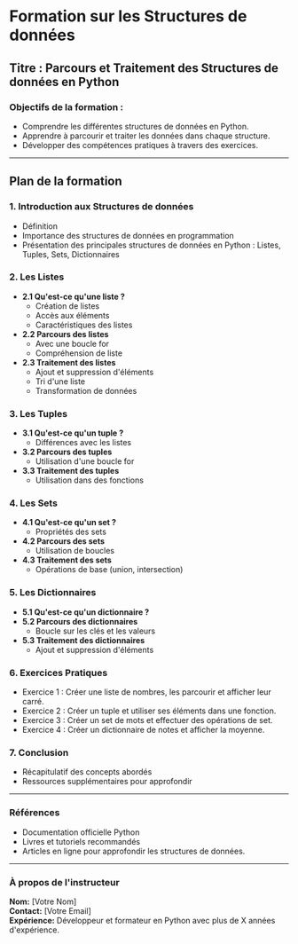 # Formation sur les Structures de données

## Titre : Parcours et Traitement des Structures de données en Python

### Objectifs de la formation :
- Comprendre les différentes structures de données en Python.
- Apprendre à parcourir et traiter les données dans chaque structure.
- Développer des compétences pratiques à travers des exercices.

---

## Plan de la formation

### 1. Introduction aux Structures de données
   - Définition
   - Importance des structures de données en programmation
   - Présentation des principales structures de données en Python : Listes, Tuples, Sets, Dictionnaires

### 2. Les Listes
   - **2.1 Qu'est-ce qu'une liste ?**
     - Création de listes
     - Accès aux éléments
     - Caractéristiques des listes
   - **2.2 Parcours des listes**
     - Avec une boucle for
     - Compréhension de liste
   - **2.3 Traitement des listes**
     - Ajout et suppression d'éléments
     - Tri d'une liste
     - Transformation de données

### 3. Les Tuples
   - **3.1 Qu'est-ce qu'un tuple ?**
     - Différences avec les listes
   - **3.2 Parcours des tuples**
     - Utilisation d'une boucle for
   - **3.3 Traitement des tuples**
     - Utilisation dans des fonctions

### 4. Les Sets
   - **4.1 Qu'est-ce qu'un set ?**
     - Propriétés des sets
   - **4.2 Parcours des sets**
     - Utilisation de boucles
   - **4.3 Traitement des sets**
     - Opérations de base (union, intersection)

### 5. Les Dictionnaires
   - **5.1 Qu'est-ce qu'un dictionnaire ?**
   - **5.2 Parcours des dictionnaires**
     - Boucle sur les clés et les valeurs
   - **5.3 Traitement des dictionnaires**
     - Ajout et suppression d'éléments

### 6. Exercices Pratiques
   - Exercice 1 : Créer une liste de nombres, les parcourir et afficher leur carré.
   - Exercice 2 : Créer un tuple et utiliser ses éléments dans une fonction.
   - Exercice 3 : Créer un set de mots et effectuer des opérations de set.
   - Exercice 4 : Créer un dictionnaire de notes et afficher la moyenne.

### 7. Conclusion
   - Récapitulatif des concepts abordés
   - Ressources supplémentaires pour approfondir

---

### Références
- Documentation officielle Python
- Livres et tutoriels recommandés
- Articles en ligne pour approfondir les structures de données.

---

### À propos de l'instructeur
**Nom:** [Votre Nom]  
**Contact:** [Votre Email]  
**Expérience:** Développeur et formateur en Python avec plus de X années d'expérience.